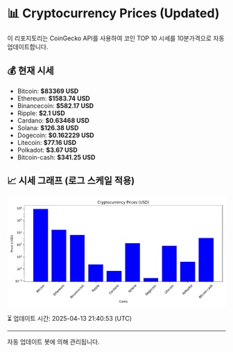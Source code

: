 
# 📊 Cryptocurrency Prices (Updated)

이 리포지토리는 CoinGecko API를 사용하여 코인 TOP 10 시세를 10분가격으로 자동 업데이트합니다.

## 💰 현재 시세
- Bitcoin: **$83369 USD**
- Ethereum: **$1583.74 USD**
- Binancecoin: **$582.17 USD**
- Ripple: **$2.1 USD**
- Cardano: **$0.63468 USD**
- Solana: **$126.38 USD**
- Dogecoin: **$0.162229 USD**
- Litecoin: **$77.16 USD**
- Polkadot: **$3.67 USD**
- Bitcoin-cash: **$341.25 USD**

## 📈 시세 그래프 (로그 스케일 적용)
![Crypto Prices](crypto_prices.png)

⏳ 업데이트 시간: 2025-04-13 21:40:53 (UTC)

---
자동 업데이트 봇에 의해 관리됩니다.
